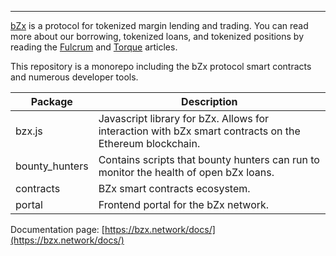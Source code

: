 ---

[bZx](https://bzx.network) is a protocol for tokenized margin lending and trading. You can read more about our borrowing, tokenized loans, and tokenized positions by reading the [Fulcrum](https://bzx.network/blog/introducing-fulcrum-tokenized-margin-made-dead-simple) and [Torque](https://bzx.network/blog/introducing-torque-borrowing-made-simple) articles. 

This repository is a monorepo including the bZx protocol smart contracts and numerous developer tools.

| Package | Description |
|---------|-------------|
| bzx.js | Javascript library for bZx. Allows for interaction with bZx smart contracts on the Ethereum blockchain. |
| bounty_hunters | Contains scripts that bounty hunters can run to monitor the health of open bZx loans. |
| contracts | BZx smart contracts ecosystem. |
| portal | Frontend portal for the bZx network. |

Documentation page: [https://bzx.network/docs/](https://bzx.network/docs/)
